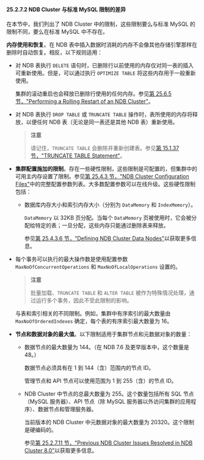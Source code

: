 #### 25.2.7.2 NDB Cluster 与标准 MySQL 限制的差异

在本节中，我们列出了 NDB Cluster 中的限制，这些限制要么与标准 MySQL 的限制不同，要么在标准 MySQL 中不存在。

**内存使用和恢复**。在 NDB 表中插入数据时消耗的内存不会像其他存储引擎那样在删除时自动恢复。相反，以下规则适用：

- 对 NDB 表执行 `DELETE` 语句时，已删除行以前使用的内存仅对同一表的插入可重新使用。但是，可以通过执行 `OPTIMIZE TABLE` 将这些内存用于一般重新使用。

  集群的滚动重启也会释放已删除行使用的任何内存。参见[第 25.6.5 节，"Performing a Rolling Restart of an NDB Cluster"](25.6.5-Performing-a-Rolling-Restart-of-an-NDB-Cluster)。

- 对 NDB 表执行 `DROP TABLE` 或 `TRUNCATE TABLE` 操作时，表所使用的内存将释放，以便任何 NDB 表（无论是同一表还是其他 NDB 表）重新使用。

    > **注意**
    >
    > 请记住，`TRUNCATE TABLE` 会删除并重新创建表。参见[第 15.1.37 节，"TRUNCATE TABLE Statement"](15.1.37-TRUNCATE-TABLE-Statement)。

- **集群配置施加的限制**。存在一些硬性限制，这些限制是可配置的，但集群中的可用主内存设置了限制。参见[第 25.4.3 节，"NDB Cluster Configuration Files"](25.4.3-NDB-Cluster-Configuration-Files)中的完整配置参数列表。大多数配置参数可以在线升级。这些硬性限制包括：

  - 数据库内存大小和索引内存大小（分别为 `DataMemory` 和 `IndexMemory`）。

    `DataMemory` 以 32KB 页分配。当每个 `DataMemory` 页被使用时，它会被分配给特定的表；一旦分配，这些内存只能通过删除表来释放。

    参见[第 25.4.3.6 节，"Defining NDB Cluster Data Nodes"](25.4.3.6-Defining-NDB-Cluster-Data-Nodes)以获取更多信息。


- 每个事务可以执行的最大操作数是使用配置参数 `MaxNoOfConcurrentOperations` 和 `MaxNoOfLocalOperations` 设置的。

    > **注意**
    >
    > 批量加载、`TRUNCATE TABLE` 和 `ALTER TABLE` 被作为特殊情况处理，通过运行多个事务，因此不受此限制的影响。

   与表和索引相关的不同限制。例如，集群中有序索引的最大数量由 `MaxNoOfOrderedIndexes` 确定，每个表的有序索引最大数量为 16。

- **节点和数据对象的最大值**。以下限制适用于集群节点和元数据对象的数量：

  - 数据节点的最大数量为 144。（在 NDB 7.6 及更早版本中，这个数量是 48。）

    数据节点必须具有在 1 到 144（含）范围内的节点 ID。

    管理节点和 API 节点可以使用范围为 1 到 255（含）的节点 ID。

  - NDB Cluster 中节点的总最大数量为 255。这个数量包括所有 SQL 节点（MySQL 服务器）、API 节点（除 MySQL 服务器以外访问集群的应用程序）、数据节点和管理服务器。

    当前版本的 NDB Cluster 中元数据对象的最大数量为 20320。这个限制是硬编码的。

    参见[第 25.2.7.11 节，"Previous NDB Cluster Issues Resolved in NDB Cluster 8.0"](25.2.7.11-Previous-NDB-Cluster-Issues-Resolved-in-NDB-Cluster-8.0)以获取更多信息。
